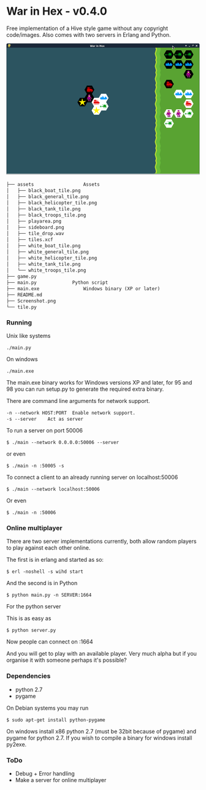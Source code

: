 # War in Hex - v0.4.0

Free implementation of a Hive style game without any copyright code/images. Also comes with two servers in Erlang and Python.

![Screenshot of War in Hex](Screenshot.png?raw=true "War in Hex in action")

```
├── assets					Assets
│   ├── black_boat_tile.png
│   ├── black_general_tile.png
│   ├── black_helicopter_tile.png
│   ├── black_tank_tile.png
│   ├── black_troops_tile.png
│   ├── playarea.png
│   ├── sideboard.png
│   ├── tile_drop.wav
│   ├── tiles.xcf
│   ├── white_boat_tile.png
│   ├── white_general_tile.png
│   ├── white_helicopter_tile.png
│   ├── white_tank_tile.png
│   └── white_troops_tile.png
├── game.py
├── main.py				Python script
├── main.exe				Windows binary (XP or later)
├── README.md
├── Screenshot.png
└── tile.py
```

### Running

Unix like systems

```
./main.py
```

On windows

```
./main.exe
```

The main.exe binary works for Windows versions XP and later, for 95 and 98 you can run setup.py to generate the required extra binary.

There are command line arguments for network support.

```
-n --network HOST:PORT  Enable network support.
-s --server    Act as server
```

To run a server on port 50006

```
$ ./main --network 0.0.0.0:50006 --server
```

or even

```
$ ./main -n :50005 -s
```

To connect a client to an already running server on localhost:50006

```
$ ./main --network localhost:50006
```

Or even

```
$ ./main -n :50006
```

### Online multiplayer

There are two server implementations currently, both allow random players to play against each other online.

The first is in erlang and started as so:

```
$ erl -noshell -s wihd start
```

And the second is in Python

```
$ python main.py -n SERVER:1664
```
For the python server

This is as easy as

```
$ python server.py
```

Now people can connect on :1664

And you will get to play with an available player. Very much alpha but if you organise it with someone perhaps it's possible?

### Dependencies

* python 2.7
* pygame

On Debian systems you may run

```
$ sudo apt-get install python-pygame
```

On windows install x86 python 2.7 (must be 32bit because of pygame) and pygame for python 2.7. If you wish to compile a binary for windows install py2exe.

### ToDo

* Debug + Error handling
* Make a server for online multiplayer
